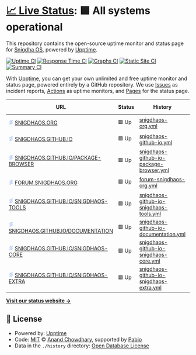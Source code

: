 # [📈 Live Status](https://status.snigdhaos.org): <!--live status--> **🟩 All systems operational**

This repository contains the open-source uptime monitor and status page for [Snigdha OS](https://snigdhaos.org/), powered by [Upptime](https://github.com/upptime/upptime).

[![Uptime CI](https://github.com/Snigdha-OS/snigdhaos-status/workflows/Uptime%20CI/badge.svg)](https://github.com/Snigdha-OS/snigdhaos-status/actions?query=workflow%3A%22Uptime+CI%22)
[![Response Time CI](https://github.com/Snigdha-OS/snigdhaos-status/workflows/Response%20Time%20CI/badge.svg)](https://github.com/Snigdha-OS/snigdhaos-status/actions?query=workflow%3A%22Response+Time+CI%22)
[![Graphs CI](https://github.com/Snigdha-OS/snigdhaos-status/workflows/Graphs%20CI/badge.svg)](https://github.com/Snigdha-OS/snigdhaos-status/actions?query=workflow%3A%22Graphs+CI%22)
[![Static Site CI](https://github.com/Snigdha-OS/snigdhaos-status/workflows/Static%20Site%20CI/badge.svg)](https://github.com/Snigdha-OS/snigdhaos-status/actions?query=workflow%3A%22Static+Site+CI%22)
[![Summary CI](https://github.com/Snigdha-OS/snigdhaos-status/workflows/Summary%20CI/badge.svg)](https://github.com/Snigdha-OS/snigdhaos-status/actions?query=workflow%3A%22Summary+CI%22)

With [Upptime](https://upptime.js.org), you can get your own unlimited and free uptime monitor and status page, powered entirely by a GitHub repository. We use [Issues](https://github.com/Snigdha-OS/snigdhaos-status/issues) as incident reports, [Actions](https://github.com/Snigdha-OS/snigdhaos-status/actions) as uptime monitors, and [Pages](https://status.snigdhaos.org) for the status page.

<!--start: status pages-->
<!-- This summary is generated by Upptime (https://github.com/upptime/upptime) -->
<!-- Do not edit this manually, your changes will be overwritten -->
<!-- prettier-ignore -->
| URL | Status | History | Response Time | Uptime |
| --- | ------ | ------- | ------------- | ------ |
| <img alt="" src="https://raw.githubusercontent.com/Snigdha-OS/snigdhaos-assets/refs/heads/master/2024/svg/Snigdha%20OS%20Favicon.svg" height="13"> [SNIGDHAOS.ORG](https://snigdhaos.org) | 🟩 Up | [snigdhaos-org.yml](https://github.com/Snigdha-OS/snigdhaos-status/commits/HEAD/history/snigdhaos-org.yml) | <details><summary><img alt="Response time graph" src="./graphs/snigdhaos-org/response-time-week.png" height="20"> 1059ms</summary><br><a href="https://Snigdha-OS.github.io/snigdhaos-status/history/snigdhaos-org"><img alt="Response time 1071" src="https://img.shields.io/endpoint?url=https%3A%2F%2Fraw.githubusercontent.com%2FSnigdha-OS%2Fsnigdhaos-status%2FHEAD%2Fapi%2Fsnigdhaos-org%2Fresponse-time.json"></a><br><a href="https://Snigdha-OS.github.io/snigdhaos-status/history/snigdhaos-org"><img alt="24-hour response time 1198" src="https://img.shields.io/endpoint?url=https%3A%2F%2Fraw.githubusercontent.com%2FSnigdha-OS%2Fsnigdhaos-status%2FHEAD%2Fapi%2Fsnigdhaos-org%2Fresponse-time-day.json"></a><br><a href="https://Snigdha-OS.github.io/snigdhaos-status/history/snigdhaos-org"><img alt="7-day response time 1059" src="https://img.shields.io/endpoint?url=https%3A%2F%2Fraw.githubusercontent.com%2FSnigdha-OS%2Fsnigdhaos-status%2FHEAD%2Fapi%2Fsnigdhaos-org%2Fresponse-time-week.json"></a><br><a href="https://Snigdha-OS.github.io/snigdhaos-status/history/snigdhaos-org"><img alt="30-day response time 1087" src="https://img.shields.io/endpoint?url=https%3A%2F%2Fraw.githubusercontent.com%2FSnigdha-OS%2Fsnigdhaos-status%2FHEAD%2Fapi%2Fsnigdhaos-org%2Fresponse-time-month.json"></a><br><a href="https://Snigdha-OS.github.io/snigdhaos-status/history/snigdhaos-org"><img alt="1-year response time 1071" src="https://img.shields.io/endpoint?url=https%3A%2F%2Fraw.githubusercontent.com%2FSnigdha-OS%2Fsnigdhaos-status%2FHEAD%2Fapi%2Fsnigdhaos-org%2Fresponse-time-year.json"></a></details> | <details><summary><a href="https://Snigdha-OS.github.io/snigdhaos-status/history/snigdhaos-org">98.53%</a></summary><a href="https://Snigdha-OS.github.io/snigdhaos-status/history/snigdhaos-org"><img alt="All-time uptime 0.00%" src="https://img.shields.io/endpoint?url=https%3A%2F%2Fraw.githubusercontent.com%2FSnigdha-OS%2Fsnigdhaos-status%2FHEAD%2Fapi%2Fsnigdhaos-org%2Fuptime.json"></a><br><a href="https://Snigdha-OS.github.io/snigdhaos-status/history/snigdhaos-org"><img alt="24-hour uptime 98.68%" src="https://img.shields.io/endpoint?url=https%3A%2F%2Fraw.githubusercontent.com%2FSnigdha-OS%2Fsnigdhaos-status%2FHEAD%2Fapi%2Fsnigdhaos-org%2Fuptime-day.json"></a><br><a href="https://Snigdha-OS.github.io/snigdhaos-status/history/snigdhaos-org"><img alt="7-day uptime 98.53%" src="https://img.shields.io/endpoint?url=https%3A%2F%2Fraw.githubusercontent.com%2FSnigdha-OS%2Fsnigdhaos-status%2FHEAD%2Fapi%2Fsnigdhaos-org%2Fuptime-week.json"></a><br><a href="https://Snigdha-OS.github.io/snigdhaos-status/history/snigdhaos-org"><img alt="30-day uptime 99.04%" src="https://img.shields.io/endpoint?url=https%3A%2F%2Fraw.githubusercontent.com%2FSnigdha-OS%2Fsnigdhaos-status%2FHEAD%2Fapi%2Fsnigdhaos-org%2Fuptime-month.json"></a><br><a href="https://Snigdha-OS.github.io/snigdhaos-status/history/snigdhaos-org"><img alt="1-year uptime 0.00%" src="https://img.shields.io/endpoint?url=https%3A%2F%2Fraw.githubusercontent.com%2FSnigdha-OS%2Fsnigdhaos-status%2FHEAD%2Fapi%2Fsnigdhaos-org%2Fuptime-year.json"></a></details>
| <img alt="" src="https://raw.githubusercontent.com/Snigdha-OS/snigdhaos-assets/refs/heads/master/2024/svg/Snigdha%20OS%20Favicon.svg" height="13"> [SNIGDHAOS.GITHUB.IO](https://snigdha-os.github.io) | 🟩 Up | [snigdhaos-github-io.yml](https://github.com/Snigdha-OS/snigdhaos-status/commits/HEAD/history/snigdhaos-github-io.yml) | <details><summary><img alt="Response time graph" src="./graphs/snigdhaos-github-io/response-time-week.png" height="20"> 108ms</summary><br><a href="https://Snigdha-OS.github.io/snigdhaos-status/history/snigdhaos-github-io"><img alt="Response time 100" src="https://img.shields.io/endpoint?url=https%3A%2F%2Fraw.githubusercontent.com%2FSnigdha-OS%2Fsnigdhaos-status%2FHEAD%2Fapi%2Fsnigdhaos-github-io%2Fresponse-time.json"></a><br><a href="https://Snigdha-OS.github.io/snigdhaos-status/history/snigdhaos-github-io"><img alt="24-hour response time 39" src="https://img.shields.io/endpoint?url=https%3A%2F%2Fraw.githubusercontent.com%2FSnigdha-OS%2Fsnigdhaos-status%2FHEAD%2Fapi%2Fsnigdhaos-github-io%2Fresponse-time-day.json"></a><br><a href="https://Snigdha-OS.github.io/snigdhaos-status/history/snigdhaos-github-io"><img alt="7-day response time 108" src="https://img.shields.io/endpoint?url=https%3A%2F%2Fraw.githubusercontent.com%2FSnigdha-OS%2Fsnigdhaos-status%2FHEAD%2Fapi%2Fsnigdhaos-github-io%2Fresponse-time-week.json"></a><br><a href="https://Snigdha-OS.github.io/snigdhaos-status/history/snigdhaos-github-io"><img alt="30-day response time 102" src="https://img.shields.io/endpoint?url=https%3A%2F%2Fraw.githubusercontent.com%2FSnigdha-OS%2Fsnigdhaos-status%2FHEAD%2Fapi%2Fsnigdhaos-github-io%2Fresponse-time-month.json"></a><br><a href="https://Snigdha-OS.github.io/snigdhaos-status/history/snigdhaos-github-io"><img alt="1-year response time 100" src="https://img.shields.io/endpoint?url=https%3A%2F%2Fraw.githubusercontent.com%2FSnigdha-OS%2Fsnigdhaos-status%2FHEAD%2Fapi%2Fsnigdhaos-github-io%2Fresponse-time-year.json"></a></details> | <details><summary><a href="https://Snigdha-OS.github.io/snigdhaos-status/history/snigdhaos-github-io">100.00%</a></summary><a href="https://Snigdha-OS.github.io/snigdhaos-status/history/snigdhaos-github-io"><img alt="All-time uptime 100.00%" src="https://img.shields.io/endpoint?url=https%3A%2F%2Fraw.githubusercontent.com%2FSnigdha-OS%2Fsnigdhaos-status%2FHEAD%2Fapi%2Fsnigdhaos-github-io%2Fuptime.json"></a><br><a href="https://Snigdha-OS.github.io/snigdhaos-status/history/snigdhaos-github-io"><img alt="24-hour uptime 100.00%" src="https://img.shields.io/endpoint?url=https%3A%2F%2Fraw.githubusercontent.com%2FSnigdha-OS%2Fsnigdhaos-status%2FHEAD%2Fapi%2Fsnigdhaos-github-io%2Fuptime-day.json"></a><br><a href="https://Snigdha-OS.github.io/snigdhaos-status/history/snigdhaos-github-io"><img alt="7-day uptime 100.00%" src="https://img.shields.io/endpoint?url=https%3A%2F%2Fraw.githubusercontent.com%2FSnigdha-OS%2Fsnigdhaos-status%2FHEAD%2Fapi%2Fsnigdhaos-github-io%2Fuptime-week.json"></a><br><a href="https://Snigdha-OS.github.io/snigdhaos-status/history/snigdhaos-github-io"><img alt="30-day uptime 100.00%" src="https://img.shields.io/endpoint?url=https%3A%2F%2Fraw.githubusercontent.com%2FSnigdha-OS%2Fsnigdhaos-status%2FHEAD%2Fapi%2Fsnigdhaos-github-io%2Fuptime-month.json"></a><br><a href="https://Snigdha-OS.github.io/snigdhaos-status/history/snigdhaos-github-io"><img alt="1-year uptime 100.00%" src="https://img.shields.io/endpoint?url=https%3A%2F%2Fraw.githubusercontent.com%2FSnigdha-OS%2Fsnigdhaos-status%2FHEAD%2Fapi%2Fsnigdhaos-github-io%2Fuptime-year.json"></a></details>
| <img alt="" src="https://raw.githubusercontent.com/Snigdha-OS/snigdhaos-assets/refs/heads/master/2024/svg/Snigdha%20OS%20Favicon.svg" height="13"> [SNIGDHAOS.GITHUB.IO/PACKAGE-BROWSER](https://snigdha-os.github.io/package-browser/) | 🟩 Up | [snigdhaos-github-io-package-browser.yml](https://github.com/Snigdha-OS/snigdhaos-status/commits/HEAD/history/snigdhaos-github-io-package-browser.yml) | <details><summary><img alt="Response time graph" src="./graphs/snigdhaos-github-io-package-browser/response-time-week.png" height="20"> 44ms</summary><br><a href="https://Snigdha-OS.github.io/snigdhaos-status/history/snigdhaos-github-io-package-browser"><img alt="Response time 47" src="https://img.shields.io/endpoint?url=https%3A%2F%2Fraw.githubusercontent.com%2FSnigdha-OS%2Fsnigdhaos-status%2FHEAD%2Fapi%2Fsnigdhaos-github-io-package-browser%2Fresponse-time.json"></a><br><a href="https://Snigdha-OS.github.io/snigdhaos-status/history/snigdhaos-github-io-package-browser"><img alt="24-hour response time 4" src="https://img.shields.io/endpoint?url=https%3A%2F%2Fraw.githubusercontent.com%2FSnigdha-OS%2Fsnigdhaos-status%2FHEAD%2Fapi%2Fsnigdhaos-github-io-package-browser%2Fresponse-time-day.json"></a><br><a href="https://Snigdha-OS.github.io/snigdhaos-status/history/snigdhaos-github-io-package-browser"><img alt="7-day response time 44" src="https://img.shields.io/endpoint?url=https%3A%2F%2Fraw.githubusercontent.com%2FSnigdha-OS%2Fsnigdhaos-status%2FHEAD%2Fapi%2Fsnigdhaos-github-io-package-browser%2Fresponse-time-week.json"></a><br><a href="https://Snigdha-OS.github.io/snigdhaos-status/history/snigdhaos-github-io-package-browser"><img alt="30-day response time 45" src="https://img.shields.io/endpoint?url=https%3A%2F%2Fraw.githubusercontent.com%2FSnigdha-OS%2Fsnigdhaos-status%2FHEAD%2Fapi%2Fsnigdhaos-github-io-package-browser%2Fresponse-time-month.json"></a><br><a href="https://Snigdha-OS.github.io/snigdhaos-status/history/snigdhaos-github-io-package-browser"><img alt="1-year response time 47" src="https://img.shields.io/endpoint?url=https%3A%2F%2Fraw.githubusercontent.com%2FSnigdha-OS%2Fsnigdhaos-status%2FHEAD%2Fapi%2Fsnigdhaos-github-io-package-browser%2Fresponse-time-year.json"></a></details> | <details><summary><a href="https://Snigdha-OS.github.io/snigdhaos-status/history/snigdhaos-github-io-package-browser">100.00%</a></summary><a href="https://Snigdha-OS.github.io/snigdhaos-status/history/snigdhaos-github-io-package-browser"><img alt="All-time uptime 100.00%" src="https://img.shields.io/endpoint?url=https%3A%2F%2Fraw.githubusercontent.com%2FSnigdha-OS%2Fsnigdhaos-status%2FHEAD%2Fapi%2Fsnigdhaos-github-io-package-browser%2Fuptime.json"></a><br><a href="https://Snigdha-OS.github.io/snigdhaos-status/history/snigdhaos-github-io-package-browser"><img alt="24-hour uptime 100.00%" src="https://img.shields.io/endpoint?url=https%3A%2F%2Fraw.githubusercontent.com%2FSnigdha-OS%2Fsnigdhaos-status%2FHEAD%2Fapi%2Fsnigdhaos-github-io-package-browser%2Fuptime-day.json"></a><br><a href="https://Snigdha-OS.github.io/snigdhaos-status/history/snigdhaos-github-io-package-browser"><img alt="7-day uptime 100.00%" src="https://img.shields.io/endpoint?url=https%3A%2F%2Fraw.githubusercontent.com%2FSnigdha-OS%2Fsnigdhaos-status%2FHEAD%2Fapi%2Fsnigdhaos-github-io-package-browser%2Fuptime-week.json"></a><br><a href="https://Snigdha-OS.github.io/snigdhaos-status/history/snigdhaos-github-io-package-browser"><img alt="30-day uptime 100.00%" src="https://img.shields.io/endpoint?url=https%3A%2F%2Fraw.githubusercontent.com%2FSnigdha-OS%2Fsnigdhaos-status%2FHEAD%2Fapi%2Fsnigdhaos-github-io-package-browser%2Fuptime-month.json"></a><br><a href="https://Snigdha-OS.github.io/snigdhaos-status/history/snigdhaos-github-io-package-browser"><img alt="1-year uptime 100.00%" src="https://img.shields.io/endpoint?url=https%3A%2F%2Fraw.githubusercontent.com%2FSnigdha-OS%2Fsnigdhaos-status%2FHEAD%2Fapi%2Fsnigdhaos-github-io-package-browser%2Fuptime-year.json"></a></details>
| <img alt="" src="https://raw.githubusercontent.com/Snigdha-OS/snigdhaos-assets/refs/heads/master/2024/svg/Snigdha%20OS%20Favicon.svg" height="13"> [FORUM.SNIGDHAOS.ORG](https://forum.snigdhaos.org) | 🟩 Up | [forum-snigdhaos-org.yml](https://github.com/Snigdha-OS/snigdhaos-status/commits/HEAD/history/forum-snigdhaos-org.yml) | <details><summary><img alt="Response time graph" src="./graphs/forum-snigdhaos-org/response-time-week.png" height="20"> 2405ms</summary><br><a href="https://Snigdha-OS.github.io/snigdhaos-status/history/forum-snigdhaos-org"><img alt="Response time 2332" src="https://img.shields.io/endpoint?url=https%3A%2F%2Fraw.githubusercontent.com%2FSnigdha-OS%2Fsnigdhaos-status%2FHEAD%2Fapi%2Fforum-snigdhaos-org%2Fresponse-time.json"></a><br><a href="https://Snigdha-OS.github.io/snigdhaos-status/history/forum-snigdhaos-org"><img alt="24-hour response time 2138" src="https://img.shields.io/endpoint?url=https%3A%2F%2Fraw.githubusercontent.com%2FSnigdha-OS%2Fsnigdhaos-status%2FHEAD%2Fapi%2Fforum-snigdhaos-org%2Fresponse-time-day.json"></a><br><a href="https://Snigdha-OS.github.io/snigdhaos-status/history/forum-snigdhaos-org"><img alt="7-day response time 2405" src="https://img.shields.io/endpoint?url=https%3A%2F%2Fraw.githubusercontent.com%2FSnigdha-OS%2Fsnigdhaos-status%2FHEAD%2Fapi%2Fforum-snigdhaos-org%2Fresponse-time-week.json"></a><br><a href="https://Snigdha-OS.github.io/snigdhaos-status/history/forum-snigdhaos-org"><img alt="30-day response time 2284" src="https://img.shields.io/endpoint?url=https%3A%2F%2Fraw.githubusercontent.com%2FSnigdha-OS%2Fsnigdhaos-status%2FHEAD%2Fapi%2Fforum-snigdhaos-org%2Fresponse-time-month.json"></a><br><a href="https://Snigdha-OS.github.io/snigdhaos-status/history/forum-snigdhaos-org"><img alt="1-year response time 2332" src="https://img.shields.io/endpoint?url=https%3A%2F%2Fraw.githubusercontent.com%2FSnigdha-OS%2Fsnigdhaos-status%2FHEAD%2Fapi%2Fforum-snigdhaos-org%2Fresponse-time-year.json"></a></details> | <details><summary><a href="https://Snigdha-OS.github.io/snigdhaos-status/history/forum-snigdhaos-org">98.53%</a></summary><a href="https://Snigdha-OS.github.io/snigdhaos-status/history/forum-snigdhaos-org"><img alt="All-time uptime 98.79%" src="https://img.shields.io/endpoint?url=https%3A%2F%2Fraw.githubusercontent.com%2FSnigdha-OS%2Fsnigdhaos-status%2FHEAD%2Fapi%2Fforum-snigdhaos-org%2Fuptime.json"></a><br><a href="https://Snigdha-OS.github.io/snigdhaos-status/history/forum-snigdhaos-org"><img alt="24-hour uptime 98.68%" src="https://img.shields.io/endpoint?url=https%3A%2F%2Fraw.githubusercontent.com%2FSnigdha-OS%2Fsnigdhaos-status%2FHEAD%2Fapi%2Fforum-snigdhaos-org%2Fuptime-day.json"></a><br><a href="https://Snigdha-OS.github.io/snigdhaos-status/history/forum-snigdhaos-org"><img alt="7-day uptime 98.53%" src="https://img.shields.io/endpoint?url=https%3A%2F%2Fraw.githubusercontent.com%2FSnigdha-OS%2Fsnigdhaos-status%2FHEAD%2Fapi%2Fforum-snigdhaos-org%2Fuptime-week.json"></a><br><a href="https://Snigdha-OS.github.io/snigdhaos-status/history/forum-snigdhaos-org"><img alt="30-day uptime 99.09%" src="https://img.shields.io/endpoint?url=https%3A%2F%2Fraw.githubusercontent.com%2FSnigdha-OS%2Fsnigdhaos-status%2FHEAD%2Fapi%2Fforum-snigdhaos-org%2Fuptime-month.json"></a><br><a href="https://Snigdha-OS.github.io/snigdhaos-status/history/forum-snigdhaos-org"><img alt="1-year uptime 98.79%" src="https://img.shields.io/endpoint?url=https%3A%2F%2Fraw.githubusercontent.com%2FSnigdha-OS%2Fsnigdhaos-status%2FHEAD%2Fapi%2Fforum-snigdhaos-org%2Fuptime-year.json"></a></details>
| <img alt="" src="https://raw.githubusercontent.com/Snigdha-OS/snigdhaos-assets/refs/heads/master/2024/svg/Snigdha%20OS%20Favicon.svg" height="13"> [SNIGDHAOS.GITHUB.IO/SNIGDHAOS-TOOLS](https://snigdha-os.github.io/snigdhaos-tools/) | 🟩 Up | [snigdhaos-github-io-snigdhaos-tools.yml](https://github.com/Snigdha-OS/snigdhaos-status/commits/HEAD/history/snigdhaos-github-io-snigdhaos-tools.yml) | <details><summary><img alt="Response time graph" src="./graphs/snigdhaos-github-io-snigdhaos-tools/response-time-week.png" height="20"> 42ms</summary><br><a href="https://Snigdha-OS.github.io/snigdhaos-status/history/snigdhaos-github-io-snigdhaos-tools"><img alt="Response time 48" src="https://img.shields.io/endpoint?url=https%3A%2F%2Fraw.githubusercontent.com%2FSnigdha-OS%2Fsnigdhaos-status%2FHEAD%2Fapi%2Fsnigdhaos-github-io-snigdhaos-tools%2Fresponse-time.json"></a><br><a href="https://Snigdha-OS.github.io/snigdhaos-status/history/snigdhaos-github-io-snigdhaos-tools"><img alt="24-hour response time 12" src="https://img.shields.io/endpoint?url=https%3A%2F%2Fraw.githubusercontent.com%2FSnigdha-OS%2Fsnigdhaos-status%2FHEAD%2Fapi%2Fsnigdhaos-github-io-snigdhaos-tools%2Fresponse-time-day.json"></a><br><a href="https://Snigdha-OS.github.io/snigdhaos-status/history/snigdhaos-github-io-snigdhaos-tools"><img alt="7-day response time 42" src="https://img.shields.io/endpoint?url=https%3A%2F%2Fraw.githubusercontent.com%2FSnigdha-OS%2Fsnigdhaos-status%2FHEAD%2Fapi%2Fsnigdhaos-github-io-snigdhaos-tools%2Fresponse-time-week.json"></a><br><a href="https://Snigdha-OS.github.io/snigdhaos-status/history/snigdhaos-github-io-snigdhaos-tools"><img alt="30-day response time 49" src="https://img.shields.io/endpoint?url=https%3A%2F%2Fraw.githubusercontent.com%2FSnigdha-OS%2Fsnigdhaos-status%2FHEAD%2Fapi%2Fsnigdhaos-github-io-snigdhaos-tools%2Fresponse-time-month.json"></a><br><a href="https://Snigdha-OS.github.io/snigdhaos-status/history/snigdhaos-github-io-snigdhaos-tools"><img alt="1-year response time 48" src="https://img.shields.io/endpoint?url=https%3A%2F%2Fraw.githubusercontent.com%2FSnigdha-OS%2Fsnigdhaos-status%2FHEAD%2Fapi%2Fsnigdhaos-github-io-snigdhaos-tools%2Fresponse-time-year.json"></a></details> | <details><summary><a href="https://Snigdha-OS.github.io/snigdhaos-status/history/snigdhaos-github-io-snigdhaos-tools">100.00%</a></summary><a href="https://Snigdha-OS.github.io/snigdhaos-status/history/snigdhaos-github-io-snigdhaos-tools"><img alt="All-time uptime 100.00%" src="https://img.shields.io/endpoint?url=https%3A%2F%2Fraw.githubusercontent.com%2FSnigdha-OS%2Fsnigdhaos-status%2FHEAD%2Fapi%2Fsnigdhaos-github-io-snigdhaos-tools%2Fuptime.json"></a><br><a href="https://Snigdha-OS.github.io/snigdhaos-status/history/snigdhaos-github-io-snigdhaos-tools"><img alt="24-hour uptime 100.00%" src="https://img.shields.io/endpoint?url=https%3A%2F%2Fraw.githubusercontent.com%2FSnigdha-OS%2Fsnigdhaos-status%2FHEAD%2Fapi%2Fsnigdhaos-github-io-snigdhaos-tools%2Fuptime-day.json"></a><br><a href="https://Snigdha-OS.github.io/snigdhaos-status/history/snigdhaos-github-io-snigdhaos-tools"><img alt="7-day uptime 100.00%" src="https://img.shields.io/endpoint?url=https%3A%2F%2Fraw.githubusercontent.com%2FSnigdha-OS%2Fsnigdhaos-status%2FHEAD%2Fapi%2Fsnigdhaos-github-io-snigdhaos-tools%2Fuptime-week.json"></a><br><a href="https://Snigdha-OS.github.io/snigdhaos-status/history/snigdhaos-github-io-snigdhaos-tools"><img alt="30-day uptime 100.00%" src="https://img.shields.io/endpoint?url=https%3A%2F%2Fraw.githubusercontent.com%2FSnigdha-OS%2Fsnigdhaos-status%2FHEAD%2Fapi%2Fsnigdhaos-github-io-snigdhaos-tools%2Fuptime-month.json"></a><br><a href="https://Snigdha-OS.github.io/snigdhaos-status/history/snigdhaos-github-io-snigdhaos-tools"><img alt="1-year uptime 100.00%" src="https://img.shields.io/endpoint?url=https%3A%2F%2Fraw.githubusercontent.com%2FSnigdha-OS%2Fsnigdhaos-status%2FHEAD%2Fapi%2Fsnigdhaos-github-io-snigdhaos-tools%2Fuptime-year.json"></a></details>
| <img alt="" src="https://raw.githubusercontent.com/Snigdha-OS/snigdhaos-assets/refs/heads/master/2024/svg/Snigdha%20OS%20Favicon.svg" height="13"> [SNIGDHAOS.GITHUB.IO/DOCUMENTATION](https://snigdha-os.github.io/documentation/) | 🟩 Up | [snigdhaos-github-io-documentation.yml](https://github.com/Snigdha-OS/snigdhaos-status/commits/HEAD/history/snigdhaos-github-io-documentation.yml) | <details><summary><img alt="Response time graph" src="./graphs/snigdhaos-github-io-documentation/response-time-week.png" height="20"> 50ms</summary><br><a href="https://Snigdha-OS.github.io/snigdhaos-status/history/snigdhaos-github-io-documentation"><img alt="Response time 52" src="https://img.shields.io/endpoint?url=https%3A%2F%2Fraw.githubusercontent.com%2FSnigdha-OS%2Fsnigdhaos-status%2FHEAD%2Fapi%2Fsnigdhaos-github-io-documentation%2Fresponse-time.json"></a><br><a href="https://Snigdha-OS.github.io/snigdhaos-status/history/snigdhaos-github-io-documentation"><img alt="24-hour response time 5" src="https://img.shields.io/endpoint?url=https%3A%2F%2Fraw.githubusercontent.com%2FSnigdha-OS%2Fsnigdhaos-status%2FHEAD%2Fapi%2Fsnigdhaos-github-io-documentation%2Fresponse-time-day.json"></a><br><a href="https://Snigdha-OS.github.io/snigdhaos-status/history/snigdhaos-github-io-documentation"><img alt="7-day response time 50" src="https://img.shields.io/endpoint?url=https%3A%2F%2Fraw.githubusercontent.com%2FSnigdha-OS%2Fsnigdhaos-status%2FHEAD%2Fapi%2Fsnigdhaos-github-io-documentation%2Fresponse-time-week.json"></a><br><a href="https://Snigdha-OS.github.io/snigdhaos-status/history/snigdhaos-github-io-documentation"><img alt="30-day response time 53" src="https://img.shields.io/endpoint?url=https%3A%2F%2Fraw.githubusercontent.com%2FSnigdha-OS%2Fsnigdhaos-status%2FHEAD%2Fapi%2Fsnigdhaos-github-io-documentation%2Fresponse-time-month.json"></a><br><a href="https://Snigdha-OS.github.io/snigdhaos-status/history/snigdhaos-github-io-documentation"><img alt="1-year response time 52" src="https://img.shields.io/endpoint?url=https%3A%2F%2Fraw.githubusercontent.com%2FSnigdha-OS%2Fsnigdhaos-status%2FHEAD%2Fapi%2Fsnigdhaos-github-io-documentation%2Fresponse-time-year.json"></a></details> | <details><summary><a href="https://Snigdha-OS.github.io/snigdhaos-status/history/snigdhaos-github-io-documentation">100.00%</a></summary><a href="https://Snigdha-OS.github.io/snigdhaos-status/history/snigdhaos-github-io-documentation"><img alt="All-time uptime 100.00%" src="https://img.shields.io/endpoint?url=https%3A%2F%2Fraw.githubusercontent.com%2FSnigdha-OS%2Fsnigdhaos-status%2FHEAD%2Fapi%2Fsnigdhaos-github-io-documentation%2Fuptime.json"></a><br><a href="https://Snigdha-OS.github.io/snigdhaos-status/history/snigdhaos-github-io-documentation"><img alt="24-hour uptime 100.00%" src="https://img.shields.io/endpoint?url=https%3A%2F%2Fraw.githubusercontent.com%2FSnigdha-OS%2Fsnigdhaos-status%2FHEAD%2Fapi%2Fsnigdhaos-github-io-documentation%2Fuptime-day.json"></a><br><a href="https://Snigdha-OS.github.io/snigdhaos-status/history/snigdhaos-github-io-documentation"><img alt="7-day uptime 100.00%" src="https://img.shields.io/endpoint?url=https%3A%2F%2Fraw.githubusercontent.com%2FSnigdha-OS%2Fsnigdhaos-status%2FHEAD%2Fapi%2Fsnigdhaos-github-io-documentation%2Fuptime-week.json"></a><br><a href="https://Snigdha-OS.github.io/snigdhaos-status/history/snigdhaos-github-io-documentation"><img alt="30-day uptime 100.00%" src="https://img.shields.io/endpoint?url=https%3A%2F%2Fraw.githubusercontent.com%2FSnigdha-OS%2Fsnigdhaos-status%2FHEAD%2Fapi%2Fsnigdhaos-github-io-documentation%2Fuptime-month.json"></a><br><a href="https://Snigdha-OS.github.io/snigdhaos-status/history/snigdhaos-github-io-documentation"><img alt="1-year uptime 100.00%" src="https://img.shields.io/endpoint?url=https%3A%2F%2Fraw.githubusercontent.com%2FSnigdha-OS%2Fsnigdhaos-status%2FHEAD%2Fapi%2Fsnigdhaos-github-io-documentation%2Fuptime-year.json"></a></details>
| <img alt="" src="https://raw.githubusercontent.com/Snigdha-OS/snigdhaos-assets/refs/heads/master/2024/svg/Snigdha%20OS%20Favicon.svg" height="13"> [SNIGDHAOS.GITHUB.IO/SNIGDHAOS-CORE](https://snigdha-os.github.io/snigdhaos-core/) | 🟩 Up | [snigdhaos-github-io-snigdhaos-core.yml](https://github.com/Snigdha-OS/snigdhaos-status/commits/HEAD/history/snigdhaos-github-io-snigdhaos-core.yml) | <details><summary><img alt="Response time graph" src="./graphs/snigdhaos-github-io-snigdhaos-core/response-time-week.png" height="20"> 44ms</summary><br><a href="https://Snigdha-OS.github.io/snigdhaos-status/history/snigdhaos-github-io-snigdhaos-core"><img alt="Response time 49" src="https://img.shields.io/endpoint?url=https%3A%2F%2Fraw.githubusercontent.com%2FSnigdha-OS%2Fsnigdhaos-status%2FHEAD%2Fapi%2Fsnigdhaos-github-io-snigdhaos-core%2Fresponse-time.json"></a><br><a href="https://Snigdha-OS.github.io/snigdhaos-status/history/snigdhaos-github-io-snigdhaos-core"><img alt="24-hour response time 5" src="https://img.shields.io/endpoint?url=https%3A%2F%2Fraw.githubusercontent.com%2FSnigdha-OS%2Fsnigdhaos-status%2FHEAD%2Fapi%2Fsnigdhaos-github-io-snigdhaos-core%2Fresponse-time-day.json"></a><br><a href="https://Snigdha-OS.github.io/snigdhaos-status/history/snigdhaos-github-io-snigdhaos-core"><img alt="7-day response time 44" src="https://img.shields.io/endpoint?url=https%3A%2F%2Fraw.githubusercontent.com%2FSnigdha-OS%2Fsnigdhaos-status%2FHEAD%2Fapi%2Fsnigdhaos-github-io-snigdhaos-core%2Fresponse-time-week.json"></a><br><a href="https://Snigdha-OS.github.io/snigdhaos-status/history/snigdhaos-github-io-snigdhaos-core"><img alt="30-day response time 50" src="https://img.shields.io/endpoint?url=https%3A%2F%2Fraw.githubusercontent.com%2FSnigdha-OS%2Fsnigdhaos-status%2FHEAD%2Fapi%2Fsnigdhaos-github-io-snigdhaos-core%2Fresponse-time-month.json"></a><br><a href="https://Snigdha-OS.github.io/snigdhaos-status/history/snigdhaos-github-io-snigdhaos-core"><img alt="1-year response time 49" src="https://img.shields.io/endpoint?url=https%3A%2F%2Fraw.githubusercontent.com%2FSnigdha-OS%2Fsnigdhaos-status%2FHEAD%2Fapi%2Fsnigdhaos-github-io-snigdhaos-core%2Fresponse-time-year.json"></a></details> | <details><summary><a href="https://Snigdha-OS.github.io/snigdhaos-status/history/snigdhaos-github-io-snigdhaos-core">100.00%</a></summary><a href="https://Snigdha-OS.github.io/snigdhaos-status/history/snigdhaos-github-io-snigdhaos-core"><img alt="All-time uptime 100.00%" src="https://img.shields.io/endpoint?url=https%3A%2F%2Fraw.githubusercontent.com%2FSnigdha-OS%2Fsnigdhaos-status%2FHEAD%2Fapi%2Fsnigdhaos-github-io-snigdhaos-core%2Fuptime.json"></a><br><a href="https://Snigdha-OS.github.io/snigdhaos-status/history/snigdhaos-github-io-snigdhaos-core"><img alt="24-hour uptime 100.00%" src="https://img.shields.io/endpoint?url=https%3A%2F%2Fraw.githubusercontent.com%2FSnigdha-OS%2Fsnigdhaos-status%2FHEAD%2Fapi%2Fsnigdhaos-github-io-snigdhaos-core%2Fuptime-day.json"></a><br><a href="https://Snigdha-OS.github.io/snigdhaos-status/history/snigdhaos-github-io-snigdhaos-core"><img alt="7-day uptime 100.00%" src="https://img.shields.io/endpoint?url=https%3A%2F%2Fraw.githubusercontent.com%2FSnigdha-OS%2Fsnigdhaos-status%2FHEAD%2Fapi%2Fsnigdhaos-github-io-snigdhaos-core%2Fuptime-week.json"></a><br><a href="https://Snigdha-OS.github.io/snigdhaos-status/history/snigdhaos-github-io-snigdhaos-core"><img alt="30-day uptime 100.00%" src="https://img.shields.io/endpoint?url=https%3A%2F%2Fraw.githubusercontent.com%2FSnigdha-OS%2Fsnigdhaos-status%2FHEAD%2Fapi%2Fsnigdhaos-github-io-snigdhaos-core%2Fuptime-month.json"></a><br><a href="https://Snigdha-OS.github.io/snigdhaos-status/history/snigdhaos-github-io-snigdhaos-core"><img alt="1-year uptime 100.00%" src="https://img.shields.io/endpoint?url=https%3A%2F%2Fraw.githubusercontent.com%2FSnigdha-OS%2Fsnigdhaos-status%2FHEAD%2Fapi%2Fsnigdhaos-github-io-snigdhaos-core%2Fuptime-year.json"></a></details>
| <img alt="" src="https://raw.githubusercontent.com/Snigdha-OS/snigdhaos-assets/refs/heads/master/2024/svg/Snigdha%20OS%20Favicon.svg" height="13"> [SNIGDHAOS.GITHUB.IO/SNIGDHAOS-EXTRA](https://snigdha-os.github.io/snigdhaos-extra/) | 🟩 Up | [snigdhaos-github-io-snigdhaos-extra.yml](https://github.com/Snigdha-OS/snigdhaos-status/commits/HEAD/history/snigdhaos-github-io-snigdhaos-extra.yml) | <details><summary><img alt="Response time graph" src="./graphs/snigdhaos-github-io-snigdhaos-extra/response-time-week.png" height="20"> 45ms</summary><br><a href="https://Snigdha-OS.github.io/snigdhaos-status/history/snigdhaos-github-io-snigdhaos-extra"><img alt="Response time 47" src="https://img.shields.io/endpoint?url=https%3A%2F%2Fraw.githubusercontent.com%2FSnigdha-OS%2Fsnigdhaos-status%2FHEAD%2Fapi%2Fsnigdhaos-github-io-snigdhaos-extra%2Fresponse-time.json"></a><br><a href="https://Snigdha-OS.github.io/snigdhaos-status/history/snigdhaos-github-io-snigdhaos-extra"><img alt="24-hour response time 7" src="https://img.shields.io/endpoint?url=https%3A%2F%2Fraw.githubusercontent.com%2FSnigdha-OS%2Fsnigdhaos-status%2FHEAD%2Fapi%2Fsnigdhaos-github-io-snigdhaos-extra%2Fresponse-time-day.json"></a><br><a href="https://Snigdha-OS.github.io/snigdhaos-status/history/snigdhaos-github-io-snigdhaos-extra"><img alt="7-day response time 45" src="https://img.shields.io/endpoint?url=https%3A%2F%2Fraw.githubusercontent.com%2FSnigdha-OS%2Fsnigdhaos-status%2FHEAD%2Fapi%2Fsnigdhaos-github-io-snigdhaos-extra%2Fresponse-time-week.json"></a><br><a href="https://Snigdha-OS.github.io/snigdhaos-status/history/snigdhaos-github-io-snigdhaos-extra"><img alt="30-day response time 48" src="https://img.shields.io/endpoint?url=https%3A%2F%2Fraw.githubusercontent.com%2FSnigdha-OS%2Fsnigdhaos-status%2FHEAD%2Fapi%2Fsnigdhaos-github-io-snigdhaos-extra%2Fresponse-time-month.json"></a><br><a href="https://Snigdha-OS.github.io/snigdhaos-status/history/snigdhaos-github-io-snigdhaos-extra"><img alt="1-year response time 47" src="https://img.shields.io/endpoint?url=https%3A%2F%2Fraw.githubusercontent.com%2FSnigdha-OS%2Fsnigdhaos-status%2FHEAD%2Fapi%2Fsnigdhaos-github-io-snigdhaos-extra%2Fresponse-time-year.json"></a></details> | <details><summary><a href="https://Snigdha-OS.github.io/snigdhaos-status/history/snigdhaos-github-io-snigdhaos-extra">100.00%</a></summary><a href="https://Snigdha-OS.github.io/snigdhaos-status/history/snigdhaos-github-io-snigdhaos-extra"><img alt="All-time uptime 100.00%" src="https://img.shields.io/endpoint?url=https%3A%2F%2Fraw.githubusercontent.com%2FSnigdha-OS%2Fsnigdhaos-status%2FHEAD%2Fapi%2Fsnigdhaos-github-io-snigdhaos-extra%2Fuptime.json"></a><br><a href="https://Snigdha-OS.github.io/snigdhaos-status/history/snigdhaos-github-io-snigdhaos-extra"><img alt="24-hour uptime 100.00%" src="https://img.shields.io/endpoint?url=https%3A%2F%2Fraw.githubusercontent.com%2FSnigdha-OS%2Fsnigdhaos-status%2FHEAD%2Fapi%2Fsnigdhaos-github-io-snigdhaos-extra%2Fuptime-day.json"></a><br><a href="https://Snigdha-OS.github.io/snigdhaos-status/history/snigdhaos-github-io-snigdhaos-extra"><img alt="7-day uptime 100.00%" src="https://img.shields.io/endpoint?url=https%3A%2F%2Fraw.githubusercontent.com%2FSnigdha-OS%2Fsnigdhaos-status%2FHEAD%2Fapi%2Fsnigdhaos-github-io-snigdhaos-extra%2Fuptime-week.json"></a><br><a href="https://Snigdha-OS.github.io/snigdhaos-status/history/snigdhaos-github-io-snigdhaos-extra"><img alt="30-day uptime 100.00%" src="https://img.shields.io/endpoint?url=https%3A%2F%2Fraw.githubusercontent.com%2FSnigdha-OS%2Fsnigdhaos-status%2FHEAD%2Fapi%2Fsnigdhaos-github-io-snigdhaos-extra%2Fuptime-month.json"></a><br><a href="https://Snigdha-OS.github.io/snigdhaos-status/history/snigdhaos-github-io-snigdhaos-extra"><img alt="1-year uptime 100.00%" src="https://img.shields.io/endpoint?url=https%3A%2F%2Fraw.githubusercontent.com%2FSnigdha-OS%2Fsnigdhaos-status%2FHEAD%2Fapi%2Fsnigdhaos-github-io-snigdhaos-extra%2Fuptime-year.json"></a></details>

<!--end: status pages-->

[**Visit our status website →**](https://snigdha-os.github.io/snigdhaos-status/)

## 📄 License

- Powered by: [Upptime](https://github.com/upptime/upptime)
- Code: [MIT](./LICENSE) © [Anand Chowdhary](https://anandchowdhary.com), supported by [Pabio](https://pabio.com)
- Data in the `./history` directory: [Open Database License](https://opendatacommons.org/licenses/odbl/1-0/)
